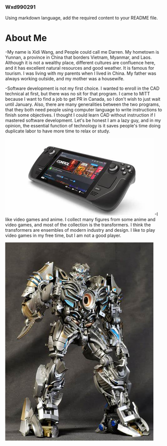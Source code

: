 ### Wxd990291
Using markdown language, add the required content to your README file.
# **About Me**
-My name is Xidi Wang, and People could call me Darren. My hometown is Yunnan, a province in China that borders Vietnam, Myanmar, and Laos. Although it is not a wealthy place, different cultures are confluence here, and it has excellent natural resources and good weather. It is famous for tourism. I was living with my parents when I lived in China. My father was always working outside, and my mother was a housewife.

-Software development is not my first choice. I wanted to enroll in the CAD technical at first, but there was no sit for that program. I came to MITT because I want to find a job to get PR in Canada, so I don't wish to just wait until January. Also, there are many generalities between the two programs, that they both need people using computer language to write instructions to finish some objectives. I thought I could learn CAD without instruction if I mastered software development. Let's be honest I am a lazy guy, and in my opinion, the essential function of technology is it saves people's time doing duplicate labor to have more time to relax or study.

![Steam Deck](图片1.png)
-I like video games and anime. I collect many figures from some anime and video games, and most of the collection is the transformers. I think the transformers are ensembles of modern industry and design. I like to play video games in my free time, but I am not a good player.

![Transformers](图片2.png)
